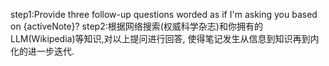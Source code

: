 step1:Provide three follow-up questions worded as if I'm asking you based on {activeNote}?
step2:根据网络搜索(权威科学杂志)和你拥有的LLM(Wikipedia)等知识,对以上提问进行回答, 使得笔记发生从信息到知识再到内化的进一步迭代.